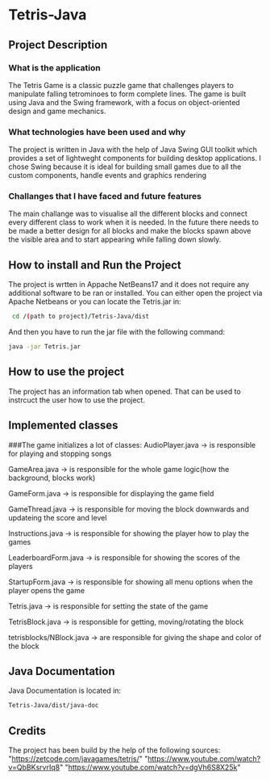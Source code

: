 # Tetris-Java

## Project Description

### What is the application

The Tetris Game is a classic puzzle game that challenges players to manipulate falling tetrominoes to form complete lines. The game is built using Java and the Swing framework, with a focus on object-oriented design and game mechanics.

### What technologies have been used and why
    
The project is written in Java with the help of Java Swing GUI toolkit which provides a set of lightweght components for building desktop applications. I chose Swing because it is ideal for building small games due to all the custom components, handle events and graphics rendering

### Challanges that I have faced and future features

The main challange was to visualise all the different blocks and connect every different class to work when it is needed. In the future there needs to be made a better design for all blocks and make the blocks spawn above the visible area and to start appearing while falling down slowly.

## How to install and Run the Project

The project is wrtten in Appache NetBeans17 and it does not require any additional software to be ran or installed. You can either open the project via Apache Netbeans or you can locate the Tetris.jar in: 

```bash
 cd /(path to project)/Tetris-Java/dist
```

And then you have to run the jar file with the following command: 

```bash
java -jar Tetris.jar
```
 
## How to use the project 

The project has an information tab when opened. That can be used to instrcuct the user how to use the project.

## Implemented classes

###The game initializes a lot of classes: 
AudioPlayer.java -> is responsible for playing and stopping songs

GameArea.java -> is responsible for the whole game logic(how the background, blocks work)

GameForm.java -> is responsible for displaying the game field

GameThread.java -> is responsible for moving the block downwards and updateing the score and level

Instructions.java -> is responsible for showing the player how to play the games

LeaderboardForm.java -> is responsible for showing the scores of the players
 
StartupForm.java -> is responsible for showing all menu options when the player opens the game

Tetris.java -> is responsible for setting the state of the game

TetrisBlock.java -> is responsible for getting, moving/rotating the block


tetrisblocks/NBlock.java -> are responsible for giving the shape and color of the block

## Java Documentation 

Java Documentation is located in:

```bash
Tetris-Java/dist/java-doc
```

## Credits
The project has been build by the help of the following sources:
"https://zetcode.com/javagames/tetris/"
"https://www.youtube.com/watch?v=QbBKsrvrIq8"
"https://www.youtube.com/watch?v=dgVh6S8X25k"
